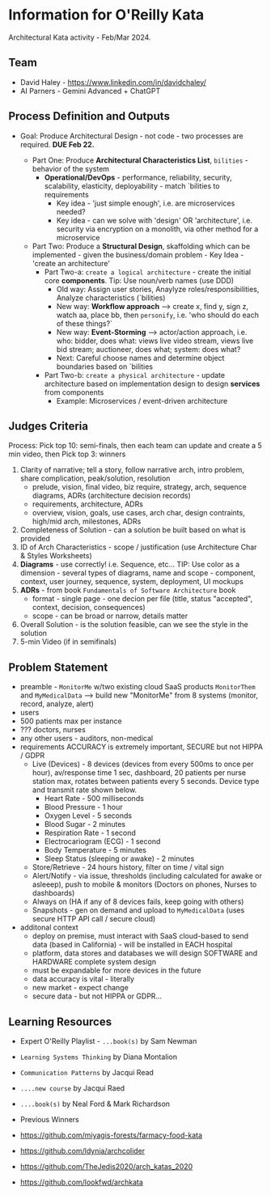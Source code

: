 # Information for O'Reilly Kata

Architectural Kata activity - Feb/Mar 2024.

## Team

- David Haley - https://www.linkedin.com/in/davidchaley/
- AI Parners - Gemini Advanced + ChatGPT

## Process Definition and Outputs
- Goal: Produce Architectural Design - not code - two processes are required. **DUE Feb 22.**
 
  - Part One: Produce **Architectural Characteristics List**, `bilities` - behavior of the system
    - **Operational/DevOps** - performance, reliability, security, scalability, elasticity, deployability - match `bilities to requirements
      - Key idea - 'just simple enough', i.e. are microservices needed?
      - Key idea - can we solve with 'design' OR 'architecture', i.e. security via encryption on a monolith, via other method for a microservice
   - Part Two: Produce a **Structural Design**, skaffolding which can be implemented - given the business/domain problem - Key Idea - 'create an architecture'
       - Part Two-a: `create a logical architecture` - create the initial core **components**. Tip: Use noun/verb names (use DDD)
         - Old way: Assign user stories, Anaylyze roles/responsibilities, Analyze characteristics (`bilities)
         - New way: **Workflow approach** --> create x, find y, sign z, watch aa, place bb, then `personify`, i.e. 'who should do each of these things?`
         - New way: **Event-Storming** --> actor/action approach, i.e. who: bidder, does what: views live video stream, views live bid stream; auctioneer, does what; system: does what?
         - Next: Careful choose names and determine object boundaries based on `bilities
       - Part Two-b: `create a physical architecture` - update architecture based on implementation design to design **services** from components
         - Example: Microservices / event-driven architecture
         
## Judges Criteria
Process: Pick top 10: semi-finals, then each team can update and create a 5 min video, then Pick top 3: winners  
  
 1. Clarity of narrative; tell a story, follow narrative arch, intro problem, share complication, peak/solution, resolution
     - prelude, vision, final video, biz require, strategy, arch, sequence diagrams, ADRs (architecture decision records)
     - requirements, architecture, ADRs
     - overview, vision, goals, use cases, arch char, design contraints, high/mid arch, milestones, ADRs
  2. Completeness of Solution
    - can a solution be built based on what is provided
   3. ID of Arch Characteristics
     - scope / justification (use Architecture Char & Styles Worksheets)
   4. **Diagrams** - use correctly! i.e. Sequence, etc... TIP: Use color as a dimension
     - several types of diagrams, name and scope
     - component, context, user journey, sequence, system, deployment, UI mockups 
   6. **ADRs** - from book `Fundamentals of Software Architecture` book
       - format - single page - one decion per file (title, status "accepted", context, decision, consequences)
       - scope - can be broad or narrow, details matter  
   7. Overall Solution - is the solution feasible, can we see the style in the solution
   8. 5-min Video (if in semifinals)

## Problem Statement
- preamble - `MonitorMe` w/two existing cloud SaaS products `MonitorThem` and `MyMedicalData` --> build new "MonitorMe" from 8 systems (monitor, record, analyze, alert)
- users
 - 500 patients max per instance
 - ??? doctors, nurses
 - any other users - auditors, non-medical
- requirements ACCURACY is extremely important, SECURE but not HIPPA / GDPR
  - Live (Devices) - 8 devices (devices from every 500ms to once per hour), av/response time 1 sec, dashboard, 20 patients per nurse station max, rotates between patients every 5 seconds. Device type and transmit rate shown below.
    - Heart Rate - 500 milliseconds
    - Blood Pressure - 1 hour
    - Oxygen Level - 5 seconds
    - Blood Sugar - 2 minutes
    - Respiration Rate - 1 second
    - Electrocariogram (ECG) - 1 second
    - Body Temperature - 5 minutes
    - Sleep Status (sleeping or awake) - 2 minutes
  - Store/Retrieve - 24 hours history, filter on time / vital sign
  - Alert/Notify - via issue, thresholds (including calculated for awake or asleeep), push to mobile & monitors (Doctors on phones, Nurses to dashboards)
  - Always on (HA if any of 8 devices fails, keep going with others)
  - Snapshots - gen on demand and upload to `MyMedicalData` (uses secure HTTP API call / secure cloud)
- additonal context
  - deploy on premise, must interact with SaaS cloud-based to send data (based in California) - will be installed in EACH hospital
  - platform, data stores and databases we will design SOFTWARE and HARDWARE complete system design
  - must be expandable for more devices in the future
  - data accuracy is vital - literally
  - new market - expect change
  - secure data - but not HIPPA or GDPR...


## Learning Resources
- Expert O'Reilly Playlist - `...book(s)` by Sam Newman
- `Learning Systems Thinking` by Diana Montalion
- `Communication Patterns` by Jacqui Read
- `....new course` by Jacqui Raed
- `....book(s)` by Neal Ford & Mark Richardson

- Previous Winners
- https://github.com/miyagis-forests/farmacy-food-kata
- https://github.com/ldynia/archcolider
- https://github.com/TheJedis2020/arch_katas_2020
- https://github.com/lookfwd/archkata
